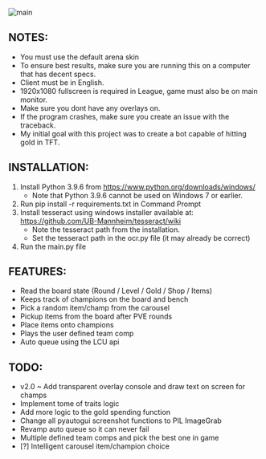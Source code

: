 ![main](https://i.imgur.com/roX0N3C.png)

## NOTES:
- You must use the default arena skin
- To ensure best results, make sure you are running this on a computer that has decent specs.
- Client must be in English.
- 1920x1080 fullscreen is required in League, game must also be on main monitor.
- Make sure you dont have any overlays on.
- If the program crashes, make sure you create an issue with the traceback.
- My initial goal with this project was to create a bot capable of hitting gold in TFT.

## INSTALLATION:
1. Install Python 3.9.6 from https://www.python.org/downloads/windows/
   - Note that Python 3.9.6 cannot be used on Windows 7 or earlier.
3. Run pip install -r requirements.txt in Command Prompt
4. Install tesseract using windows installer available at: https://github.com/UB-Mannheim/tesseract/wiki
   - Note the tesseract path from the installation.
   - Set the tesseract path in the ocr.py file (it may already be correct)
5. Run the main.py file

## FEATURES:
- Read the board state (Round / Level / Gold / Shop / Items)
- Keeps track of champions on the board and bench
- Pick a random item/champ from the carousel
- Pickup items from the board after PVE rounds
- Place items onto champions
- Plays the user defined team comp
- Auto queue using the LCU api

## TODO:
- v2.0 ~ Add transparent overlay console and draw text on screen for champs
- Implement tome of traits logic
- Add more logic to the gold spending function
- Change all pyautogui screenshot functions to PIL ImageGrab
- Revamp auto queue so it can never fail
- Multiple defined team comps and pick the best one in game
- [?] Intelligent carousel item/champion choice
